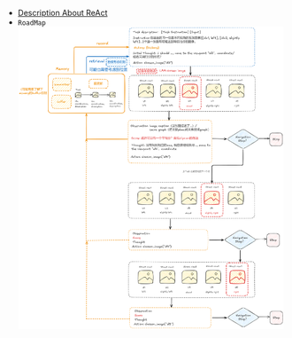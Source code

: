 - [Description About ReAct](https://www.promptingguide.ai/techniques/react)
- `RoadMap`
![RoadMap](assets/roadmap.png)

